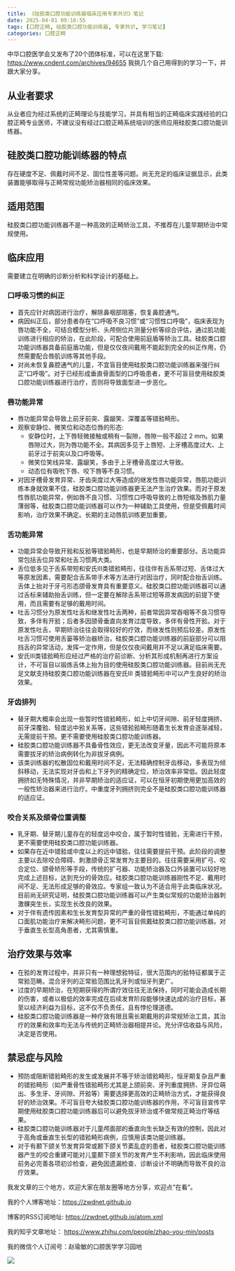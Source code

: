 ```yaml
---
title: 《硅胶类口腔功能训练器临床应用专家共识》笔记
date: 2025-04-01 09:16:55
tags: [口腔正畸, 硅胶类口腔功能训练器, 专家共识, 学习笔记]
categories: 口腔正畸
---
```

中华口腔医学会又发布了20个团体标准，可以在这里下载:
https://www.cndent.com/archives/94655
我挑几个自己用得到的学习一下，并跟大家分享。


## 从业者要求
从业者应为经过系统的正畸理论与技能学习，并具有相当的正畸临床实践经验的口腔正畸专业医师，不建议没有经过口腔正畸系统培训的医师应用硅胶类口腔功能训练器。
## 硅胶类口腔功能训练器的特点
存在硬度不足、佩戴时间不足、固位性差等问题。尚无充足的临床证据显示，此类装置能够取得与正畸常规功能矫治器相同的临床效果。
## 适用范围
硅胶类口腔功能训练器不是一种高效的正畸矫治工具，不推荐在儿童早期矫治中常规使用。
## 临床应用
需要建立在明确的诊断分析和科学设计的基础上。
### 口呼吸习惯的纠正
- 首先应针对病因进行治疗，解除鼻咽部阻塞，恢复鼻腔通气。
- 病因纠正后，部分患者存在“口呼吸不良习惯”或“习惯性口呼吸”，临床表现为唇功能不全，可结合模型分析、头颅侧位片测量分析等综合评估，通过肌功能训练进行相应的矫治，在此阶段，可配合使用前庭盾等矫治工具。硅胶类口腔功能训练器具备前庭盾功能，但是仅仅夜间戴用不能起到完全的纠正作用，仍然需要配合唇肌训练等其他手段。
- 对尚未恢复鼻腔通气的儿童，不宜盲目使用硅胶类口腔功能训练器来强行纠正“口呼吸”。对于已经形成垂直骨面型的口呼吸患者，更不可盲目使用硅胶类口腔功能训练器进行治疗，否则将导致面型进一步恶化。
### 唇功能异常
- 唇功能异常会导致上前牙前突、露龈笑、深覆盖等错𬌗畸形。
- 观察安静位、微笑位和动态位唇的形态:
    - 安静位时，上下唇轻微接触或稍有一裂隙，唇隙一般不超过 2 mm。如果唇隙过大，则为唇功能不全。其病因多见于上唇短、上牙槽高度过大、上前牙过于前突以及口呼吸等。
	- 微笑位笑线异常、露龈笑，多由于上牙槽骨高度过大导致。
	- 动态位有吸吮下唇、咬下唇等不良习惯。
- 对因牙槽骨发育异常、牙齿突度过大等造成的继发性唇功能异常，唇肌功能训练本身就效果不佳，硅胶类口腔功能训练器更无法产生治疗效果。而对于原发性唇肌功能异常，例如唇不良习惯、习惯性口呼吸导致的上唇短缩及唇肌力量薄弱等，硅胶类口腔功能训练器可以作为一种辅助工具使用，但是受佩戴时间影响，治疗效果不确定。长期的主动唇肌训练更加重要。
### 舌功能异常
- 功能异常会导致开𬌗和反𬌗等错𬌗畸形，也是早期矫治的重要部分。舌功能异常包括舌位异常和吐舌习惯两大类。
- 舌位低多见于舌系带短和安氏Ⅲ类错𬌗畸形，往往伴有舌系带过短、舌体过大等原发因素，需要配合舌系带手术等方法进行对因治疗，同时配合抬舌训练。舌体上抬对于牙弓形态颌骨发育具有重要意义。硅胶类口腔功能训练器可以通过舌标来辅助抬舌训练，但一定要在解除舌系带过短等原发病因的前提下使用，而且需要有足够的戴用时间。
- 吐舌习惯分为原发性吐舌和继发性吐舌两种，前者常因异常吞咽等不良习惯导致，多伴有开𬌗；后者多因颌骨垂直向发育过度导致，多伴有骨性开𬌗。对于原发性吐舌，早期矫治往往会取得较好的疗效，而继发性则预后较差。原发性吐舌习惯可使用舌篓等矫治器矫治，硅胶类口腔功能训练器的前庭部分可以阻挡舌的异常活动，发挥一定作用，但是仅仅夜间戴用并不足以满足临床需要。
- 安氏Ⅲ类错𬌗畸形应经过严格的治疗前诊断、分析其形成机制再进行方案设计，不可盲目以锻炼舌体上抬为目的使用硅胶类口腔功能训练器。目前尚无充足文献支持硅胶类口腔功能训练器在安氏III 类错𬌗畸形中可以产生良好的矫治效果。
### 牙齿排列
- 替牙期大概率会出现一些暂时性错𬌗畸形，如上中切牙间隙、前牙轻度拥挤、前牙深覆𬌗、轻度远中𬌗关系等，这些错𬌗𬌗畸形随着生长发育会逐渐减轻，无需提前干预。更不需要使用硅胶类口腔功能训练器。
- 硅胶类口腔功能训练器不具备骨性效应，更无法改变牙量，因此不可能将原本需要拔牙的矫治病例转化为非拔牙病例。
- 该类训练器的松散固位和戴用时间不足，无法精确控制牙齿移动，多表现为倾斜移动，无法实现对牙齿和上下牙列的精确定位，矫治效率非常低。因此轻度拥挤如无特殊情况，并非早期矫治的适应证，可以在恒牙初期使用更加高效的一般性矫治器来进行治疗。中重度牙列拥挤则完全不是硅胶类口腔功能训练器的适应证。
### 咬合关系及颌骨位置调整
- 乳牙期、替牙期儿童存在的轻度远中咬合，属于暂时性错𬌗，无需进行干预，更不需要使用硅胶类口腔功能训练器。
- 如果存在近中错𬌗或中度以上的远中错𬌗，往往需要提前干预。此阶段的调整主要以去除咬合障碍、刺激颌骨正常发育为主要目的。往往需要采用扩弓、咬合定位、颌骨矫形等手段，传统的扩弓器、功能矫治器及口外装置可以较好地完成上述目标，达到充分的骨效应。硅胶类口腔功能训练器刚性不足、戴用时间不足、无法形成足够的骨效应。专家组一致认为不适合用于此类临床状况。目前尚无研究证明，硅胶类口腔功能训练器可以产生类似常规的功能矫治器刺激髁突生长，实现生长改良的效果。
- 对于伴有遗传因素和生长发育型异常的严重的骨性错𬌗畸形，不能通过单纯的口面肌功能治疗来解决畸形问题，更不可盲目佩戴硅胶类口腔功能训练器。对于垂直生长型高角患者，尤其需慎重。
## 治疗效果与效率
- 在𬌗的发育过程中，并非只有一种理想𬌗特征，很大范围内的𬌗特征都属于正常𬌗范畴。混合牙列的正常𬌗范围比乳牙列或恒牙列更广。
- 过度的早期矫治，在短期获得的所谓疗效往往无法保持，同时可能会造成长期的伤害，或者以极低的效率完成在后续发育阶段能够快速达成的治疗目标，甚至以经济利益为目标，这不仅不负责任，且有悖伦理道德。
- 硅胶类口腔功能训练器是一种疗效有限且需长期戴用的非常规矫治工具，其治疗的效果和效率均无法与传统的正畸矫治器相提并论。充分评估收益与风险，决定是否使用。
## 禁忌症与风险
- 预防或阻断错𬌗畸形的发生或发展并不等于矫治错𬌗畸形，恒牙期复杂且严重的错𬌗畸形（如严重骨性错𬌗畸形尤其是上颌前突、牙列重度拥挤、牙异位萌出、多生牙、牙间隙、开𬌗等）需要选择更高效的正畸矫治方式，才能获得良好的矫治效果。不可盲目夸大硅胶类口腔功能训练器的作用，不可盲目宣传早期使用硅胶类口腔功能训练器后可以避免拔牙矫治或不做常规正畸治疗等结果。
- 硅胶类口腔功能训练器对于儿童颅面部的垂直向生长缺乏有效的控制，因此对于高角或垂直生长型的错𬌗畸形病例，应慎用该类功能训练器。
- 对于有颞下颌关节发育异常或颞下颌关节紊乱症的患者，硅胶类口腔功能训练器产生的咬合重建可能对儿童颞下颌关节的发育产生不利影响，因此临床使用前务必完善各项初诊检查，避免因遗漏检查、诊断设计不明确而导致不良的治疗效果。







我发文章的三个地方，欢迎大家在朋友圈等地方分享，欢迎点“在看”。

我的个人博客地址：https://zwdnet.github.io

博客的RSS订阅地址: https://zwdnet.github.io/atom.xml

我的知乎文章地址： https://www.zhihu.com/people/zhao-you-min/posts

我的微信个人订阅号：赵瑜敏的口腔医学学习园地

![](https://zymblog-1258069789.cos.ap-chengdu.myqcloud.com/other/wx.jpg)
